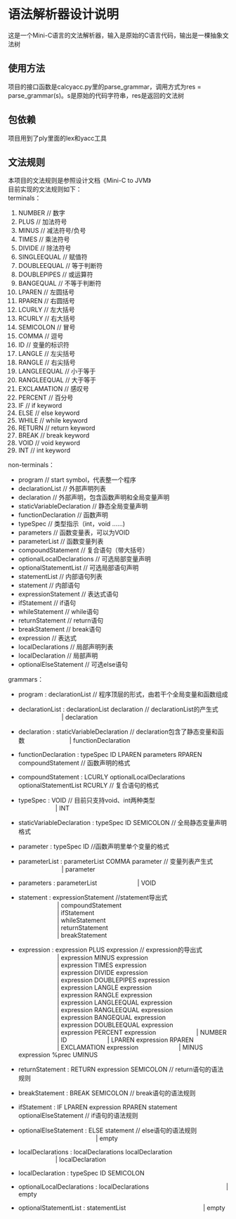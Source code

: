 # 语法解析器设计说明

这是一个Mini-C语言的文法解析器，输入是原始的C语言代码，输出是一棵抽象文法树

## 使用方法

项目的接口函数是calcyacc.py里的parse_grammar，调用方式为res = parse_grammar(s)。s是原始的代码字符串，res是返回的文法树

## 包依赖

项目用到了ply里面的lex和yacc工具

## 文法规则

本项目的文法规则是参照设计文档《Mini-C to JVM》  
目前实现的文法规则如下：  
terminals：

1. NUMBER        // 数字
2. PLUS          // 加法符号
3. MINUS         // 减法符号/负号
4. TIMES         // 乘法符号
5. DIVIDE        // 除法符号
6. SINGLEEQUAL   // 赋值符
7. DOUBLEEQUAL   // 等于判断符
8. DOUBLEPIPES   // 或运算符
9. BANGEQUAL     // 不等于判断符
10. LPAREN        // 左圆括号
11. RPAREN        // 右圆括号
12. LCURLY        // 左大括号
13. RCURLY        // 右大括号
14. SEMICOLON     // 冒号
15. COMMA         // 逗号
16. ID            // 变量的标识符
17. LANGLE        // 左尖括号
18. RANGLE        // 右尖括号
19. LANGLEEQUAL   // 小于等于
20. RANGLEEQUAL   // 大于等于
21. EXCLAMATION   // 感叹号
22. PERCENT       // 百分号
23. IF            // if keyword
24. ELSE          // else keyword
25. WHILE         // while keyword
26. RETURN        // return keyword
27. BREAK         // break keyword
28. VOID          // void keyword
29. INT           // int keyword
    
non-terminals：

* program                   // start symbol，代表整一个程序
* declarationList           // 外部声明列表 
* declaration               // 外部声明，包含函数声明和全局变量声明
* staticVariableDeclaration // 静态全局变量声明
* functionDeclaration       // 函数声明
* typeSpec                  // 类型指示（int，void ......)
* parameters                // 函数变量表，可以为VOID
* parameterList             // 函数变量列表
* compoundStatement         // 复合语句（带大括号）
* optionalLocalDeclarations // 可选局部变量声明
* optionalStatementList     // 可选局部语句声明
* statementList             // 内部语句列表
* statement                 // 内部语句
* expressionStatement       // 表达式语句
* ifStatement               // if语句
* whileStatement            // while语句
* returnStatement           // return语句
* breakStatement            // break语句
* expression                // 表达式
* localDeclarations         // 局部声明列表
* localDeclaration          // 局部声明
* optionalElseStatement     // 可选else语句

grammars：

* program : declarationList // 程序顶层的形式，由若干个全局变量和函数组成
* declarationList : declarationList declaration // declarationList的产生式  
      &emsp;&emsp;&emsp;&emsp;&emsp;&emsp;&emsp;| declaration
* declaration : staticVariableDeclaration // declaration包含了静态变量和函数
                  &emsp;&emsp;&emsp;&emsp;&emsp;&emsp;&emsp;| functionDeclaration
* functionDeclaration : typeSpec ID LPAREN parameters RPAREN compoundStatement // 函数声明的格式
* compoundStatement : LCURLY optionalLocalDeclarations optionalStatementList RCURLY // 复合语句的格式
* typeSpec : VOID // 目前只支持void、int两种类型  
                &emsp;&emsp;&emsp;&emsp;&emsp;&emsp;| INT
* staticVariableDeclaration : typeSpec ID SEMICOLON // 全局静态变量声明格式
* parameter : typeSpec ID //函数声明里单个变量的格式
* parameterList : parameterList COMMA parameter // 变量列表产生式   
         &emsp;&emsp;&emsp;&emsp;&emsp;&emsp;&emsp;| parameter
* parameters : parameterList
   &emsp;&emsp;&emsp;&emsp;&emsp;&emsp; | VOID
* statement : expressionStatement //statement导出式  
&emsp;&emsp;&emsp;&emsp;&emsp;&emsp;  | compoundStatement  
&emsp;&emsp;&emsp;&emsp;&emsp;&emsp;  | ifStatement  
&emsp;&emsp;&emsp;&emsp;&emsp;&emsp;  | whileStatement  
&emsp;&emsp;&emsp;&emsp;&emsp;&emsp;  | returnStatement  
&emsp;&emsp;&emsp;&emsp;&emsp;&emsp;  | breakStatement  
* expression : expression PLUS expression //  expression的导出式  
&emsp;&emsp;&emsp;&emsp;&emsp;&emsp; | expression MINUS expression  
&emsp;&emsp;&emsp;&emsp;&emsp;&emsp; | expression TIMES expression  
&emsp;&emsp;&emsp;&emsp;&emsp;&emsp; | expression DIVIDE expression  
&emsp;&emsp;&emsp;&emsp;&emsp;&emsp; | expression DOUBLEPIPES expression  
&emsp;&emsp;&emsp;&emsp;&emsp;&emsp; | expression LANGLE expression  
&emsp;&emsp;&emsp;&emsp;&emsp;&emsp; | expression RANGLE expression  
&emsp;&emsp;&emsp;&emsp;&emsp;&emsp; | expression LANGLEEQUAL expression  
&emsp;&emsp;&emsp;&emsp;&emsp;&emsp; | expression RANGLEEQUAL expression  
&emsp;&emsp;&emsp;&emsp;&emsp;&emsp; | expression BANGEQUAL expression  
&emsp;&emsp;&emsp;&emsp;&emsp;&emsp; | expression DOUBLEEQUAL expression  
&emsp;&emsp;&emsp;&emsp;&emsp;&emsp; | expression PERCENT expression
&emsp;&emsp;&emsp;&emsp;&emsp;&emsp; | NUMBER
&emsp;&emsp;&emsp;&emsp;&emsp;&emsp; | ID
&emsp;&emsp;&emsp;&emsp;&emsp;&emsp; | LPAREN expression RPAREN
&emsp;&emsp;&emsp;&emsp;&emsp;&emsp; | EXCLAMATION expression
&emsp;&emsp;&emsp;&emsp;&emsp;&emsp; | MINUS expression %prec UMINUS

* returnStatement : RETURN expression SEMICOLON //  return语句的语法规则
* breakStatement : BREAK SEMICOLON              // break语句的语法规则
* ifStatement : IF LPAREN expression RPAREN statement optionalElseStatement // if语句的语法规则
* optionalElseStatement : ELSE statement // else语句的语法规则  
 &emsp;&emsp;&emsp;&emsp;&emsp;&emsp; &emsp;&emsp;&emsp;&emsp;&emsp;&emsp; | empty
* localDeclarations : localDeclarations localDeclaration
&emsp;&emsp;&emsp;&emsp;&emsp;&emsp; &emsp;&emsp;&emsp;&emsp;&emsp;&emsp;| localDeclaration
* localDeclaration : typeSpec ID SEMICOLON
* optionalLocalDeclarations : localDeclarations
&emsp;&emsp;&emsp;&emsp;&emsp;&emsp; &emsp;&emsp;&emsp;&emsp;&emsp;&emsp;| empty
* optionalStatementList : statementList
&emsp;&emsp;&emsp;&emsp;&emsp;&emsp; &emsp;&emsp;&emsp;&emsp;&emsp;&emsp;| empty